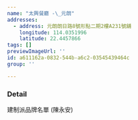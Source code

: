 ```yaml
---
name: "太興餐廳 -\_元朗"
addresses:
  - address: 元朗朗日路8號形點二期2樓A231號舖
    longitude: 114.0351996
    latitude: 22.4457866
tags: []
previewImageUrl: ''
id: a611162a-0832-544b-a6c2-03545439464c
group: ''

---
```

### Detail
建制派品牌名單 (陳永安)


